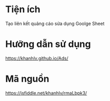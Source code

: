# Tiện ích

Tạo liên kết quảng cáo sửa dụng Goolge Sheet

# Hưỡng dẫn sử dụng

https://khanhlv.github.io/Ads/

# Mã nguồn

https://jsfiddle.net/khanhlv/rmaLbpk3/


